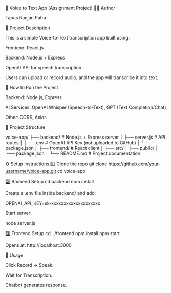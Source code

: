 🎤 Voice to Text App (Assignment Project)
👨‍💻 Author

Tapas Ranjan Patra

📌 Project Description

This is a simple Voice-to-Text transcription app built using:

Frontend: React.js

Backend: Node.js + Express

OpenAI API for speech transcription

Users can upload or record audio, and the app will transcribe it into text.

🚀 How to Run the Project

Backend: Node.js, Express

AI Services: OpenAI Whisper (Speech-to-Text), GPT (Text Completion/Chat)

Other: CORS, Axios

📂 Project Structure

voice-app/
├── backend/        # Node.js + Express server
│   ├── server.js   # API routes
│   ├── .env        # OpenAI API Key (not uploaded to GitHub)
│   └── package.json
│
├── frontend/       # React client
│   ├── src/
│   ├── public/
│   └── package.json
│
└── README.md       # Project documentation

⚙️ Setup Instructions
1️⃣ Clone the repo
git clone https://github.com/your-username/voice-app.git
cd voice-app

2️⃣ Backend Setup
cd backend
npm install


Create a .env file inside backend/ and add:

OPENAI_API_KEY=sk-xxxxxxxxxxxxxxxxxxxx


Start server:

node server.js

3️⃣ Frontend Setup
cd ../frontend
npm install
npm start


Opens at: http://localhost:3000

📌 Usage

Click Record → Speak.

Wait for Transcription.

Chatbot generates response.


